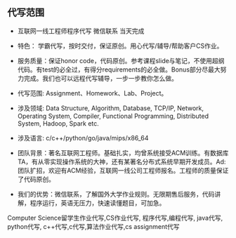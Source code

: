 ## 代写范围
- 互联网一线工程师程序代写 微信联系 当天完成

- 特色： 学霸代写，按时交付，保证原创。用心代写/辅导/帮助客户CS作业。

- 服务质量：保证honor code，代码原创。参考课程slide与笔记，不使用超纲代码。有test的必全过，有得分requirements的必全做。Bonus部分尽最大努力完成。我们也可以远程代写辅导，一步一步教你怎么做。

- 代写范围: Assignment、Homework、Lab、Project。

- 涉及领域: Data Structure, Algorithm, Database, TCP/IP, Network, Operating System, Compiler, Functional Programming, Distributed System, Hadoop, Spark etc.

- 涉及语言: c/c++/python/go/java/mips/x86_64

- 团队背景：著名互联网工程师。基础扎实，均曾系统接受ACM训练。有数据库TA，有从零实现操作系统的大神，还有某著名分布式系统早期开发成员。Ad: 团队扩招，欢迎有ACM经验，互联网一线公司工程师报名。工程师的质量保证了代码原创。

- 我们的优势：微信联系，了解国外大学作业规则。无限期售后服务，代码讲解，程序运行，英语无压力，快速读懂题目，可加急。

Computer Science留学生作业代写,CS作业代写, 程序代写,编程代写, java代写, python代写, c++代写,c代写,算法作业代写,cs assignment代写

